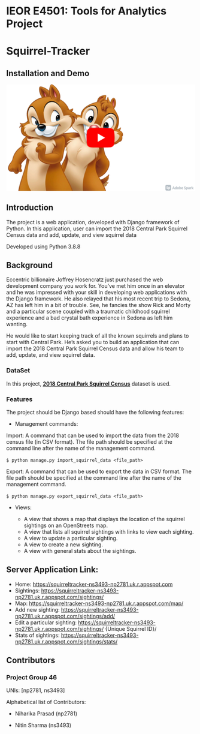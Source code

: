 # IEOR E4501: Tools for Analytics Project
# Squirrel-Tracker

## Installation and Demo
[![](markdown.jpg)](https://youtu.be/6AAMKGaCC6I)

## Introduction
The project is a web application, developed with Django framework of Python. In this application, user can import the 2018 Central Park Squirrel Census data and add, update, and view squirrel data

Developed using Python 3.8.8

## Background
Eccentric billionaire Joffrey Hosencratz just purchased the web development company you work for. You’ve met him once in an elevator and he was impressed with your skill in developing web applications with the Django framework. He also relayed that his most recent trip to Sedona, AZ has left him in a bit of trouble. See, he fancies the show Rick and Morty and a particular scene coupled with a traumatic childhood squirrel experience and a bad crystal bath experience in Sedona as left him wanting. 

He would like to start keeping track of all the known squirrels and plans to start with Central Park. He’s asked you to build an application that can import the 2018 Central Park Squirrel Census data and allow his team to add, update, and view squirrel data. 

### DataSet
In this project, [**2018 Central Park Squirrel Census**](https://data.cityofnewyork.us/Environment/2018-Central-Park-Squirrel-Census-Squirrel-Data/vfnx-vebw) dataset is used.

### Features
The project should be Django based should have the following features:

-	Management commands:

  Import: A command that can be used to import the data from the 2018 census file (in CSV format). The file path should be specified at the command line after the name of the management command. 
  
  ```$ python manage.py import_squirrel_data <file_path>```

  Export: A command that can be used to export the data in CSV format. The file path should be specified at the command line after the name of the management command. 
  
  ```$ python manage.py export_squirrel_data <file_path>```


-	Views:

	 - A view that shows a map that displays the location of the squirrel sightings on an OpenStreets map.
	 - A view that lists all squirrel sightings with links to view each sighting.
	 - A view to update a particular sighting.
	 - A view to create a new sighting.
	 - A view with general stats about the sightings.


## Server Application Link:
   - Home: https://squirreltracker-ns3493-np2781.uk.r.appspot.com
   - Sightings: https://squirreltracker-ns3493-np2781.uk.r.appspot.com/sightings/
   - Map: https://squirreltracker-ns3493-np2781.uk.r.appspot.com/map/
   - Add new sighting: https://squirreltracker-ns3493-np2781.uk.r.appspot.com/sightings/add/
   - Edit a particular sighting: https://squirreltracker-ns3493-np2781.uk.r.appspot.com/sightings/ {Unique Squirrel ID}/
   - Stats of sightings: https://squirreltracker-ns3493-np2781.uk.r.appspot.com/sightings/stats/



## Contributors

### Project Group 46
UNIs: [np2781, ns3493]

Alphabetical list of Contributors:

 - Niharika Prasad (np2781)

 - Nitin Sharma (ns3493)
